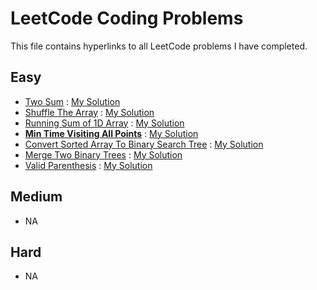 # LeetCode Coding Problems

This file contains hyperlinks to all LeetCode problems I have completed.

## Easy

- [Two Sum](https://leetcode.com/problems/two-sum/) : [My Solution](https://github.com/digitaldanny/ExtracurricularCoding/blob/master/Leetcode/TwoSum.cpp)
- [Shuffle The Array](https://leetcode.com/problems/shuffle-the-array/) : [My Solution](https://github.com/digitaldanny/ExtracurricularCoding/blob/master/Leetcode/ShuffleTheArray.cpp)
- [Running Sum of 1D Array](https://leetcode.com/problems/running-sum-of-1d-array/) : [My Solution](https://github.com/digitaldanny/ExtracurricularCoding/blob/master/Leetcode/RunningSumOf1DArray.cpp)
- [**Min Time Visiting All Points**](https://leetcode.com/problems/minimum-time-visiting-all-points/) : [My Solution](https://github.com/digitaldanny/ExtracurricularCoding/blob/master/Leetcode/MinTimeVisitingAllPoints.cpp)
- [Convert Sorted Array To Binary Search Tree](https://leetcode.com/problems/convert-sorted-array-to-binary-search-tree/) : [My Solution](https://github.com/digitaldanny/ExtracurricularCoding/blob/master/Leetcode/ConvertSortedArrayToBinSearchTree.cpp)
- [Merge Two Binary Trees](https://leetcode.com/problems/merge-two-binary-trees/) : [My Solution](https://github.com/digitaldanny/ExtracurricularCoding/blob/master/Leetcode/MergeTwoBinaryTrees.cpp)
- [Valid Parenthesis](https://leetcode.com/problems/valid-parentheses/) : [My Solution](https://github.com/digitaldanny/ExtracurricularCoding/blob/master/Leetcode/ValidParenthesis.cpp)

## Medium

- NA

## Hard

- NA